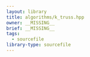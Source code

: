 ```yaml
---
layout: library
title: algorithms/k_truss.hpp
owner: __MISSING__
brief: __MISSING__
tags:
  - sourcefile
library-type: sourcefile
---
```

